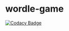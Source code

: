 # wordle-game

[![Codacy Badge](https://api.codacy.com/project/badge/Grade/2eff8759453a445386645bf2615374d5)](https://app.codacy.com/gh/amir-awad/wordle-game?utm_source=github.com&utm_medium=referral&utm_content=amir-awad/wordle-game&utm_campaign=Badge_Grade_Settings)